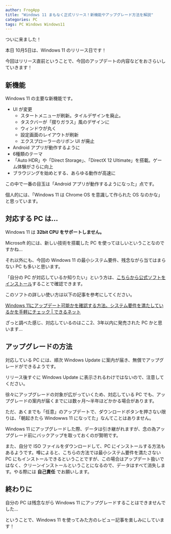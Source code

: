 ```yaml
---
author: FrogApp
title: "Windows 11 まもなく正式リリース！新機能やアップグレード方法を解説"
categories: PC
tags: PC Windows Windows11
---
```


ついに来ました！

本日 10月5日は、Windows 11 のリリース日です！

今回はリリース直前ということで、今回のアップデートの内容などをおさらいしていきます！

## 新機能

Windows 11 の主要な新機能です。

- UI が変更
  - スタートメニューが刷新。タイルデザインを廃止。
  - タスクバーが「摺りガラス」風のデザインに
  - ウィンドウが丸く
  - 設定画面のレイアウトが刷新
  - エクスプローラーのリボン UI が廃止
- Android アプリが動作するように
- 6種類のテーマ
- 「Auto HDR」や「Direct Storage」、「DirectX 12 Ultimate」を搭載。ゲーム体験がさらに向上
- ブラウジングを始めとする、あらゆる動作が高速に

この中で一番の目玉は「Android アプリが動作するようになった」点です。

個人的には、「Windows 11 は Chrome OS を意識して作られた OS なのかな」と思っています。

## 対応する PC は...

Windows 11 は **32bit CPU をサポートしません。**

Microsoft 的には、新しい技術を搭載した PC を使ってほしいということなのですかね...

それ以外にも、今回の Windows 11 の最小システム要件、残念ながら当てはまらない PC も多いと思います。

「自分の PC が対応しているか知りたい」という方は、<a href="https://aka.ms/GetPCHealthCheckApp" target="_blank" rel="noopener noreferrer">こちらから公式ソフトをインストール</a>することで確認できます。

このソフトの詳しい使い方は以下の記事を参考にしてください。

<a href="https://dekiru.net/article/21990/" target="_blank" rel="noopener noreferrer">Windows 11にアップデート可能かを確認する方法。システム要件を満たしているかを手軽にチェック | できるネット</a>

ざっと調べた感じ、対応しているのはここ2、3年以内に発売された PC かと思います...

## アップグレードの方法

対応している PC には、順次 Windows Update に案内が届き、無償でアップグレードができるようです。

リリース後すぐに Windows Update に表示されるわけではないので、注意してください。

徐々にアップグレードの対象が広がっていくため、対応している PC でも、アップグレードの案内が届くまでには数ヶ月〜半年ほどかかる場合があります。

ただ、あくまでも「任意」のアップデートで、ダウンロードボタンを押さない限りは、「朝起きたら Windowws 11 になってた」なんてことはありません。

Windows 11 にアップグレードした際、データは引き継がれますが、念の為アップグレード前にバックアップを取っておくのが賢明です。

また、自分で ISO ファイルをダウンロードして、PC にインストールする方法もあるようです。噂によると、こちらの方法では最小システム要件を満たさない PC にもインストールできるということですが、この場合はアップデート扱いではなく、クリーンインストールということになるので、データはすべて消失します。やる際には **自己責任** でお願いします。

## 終わりに

自分の PC は残念ながら Windows 11 にアップグレードすることはできませんでした...

ということで、Windows 11 を使ってみた方のレビュー記事を楽しみにしています！
